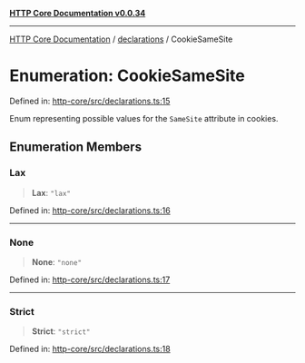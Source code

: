 [**HTTP Core Documentation v0.0.34**](../../README.md)

***

[HTTP Core Documentation](../../modules.md) / [declarations](../README.md) / CookieSameSite

# Enumeration: CookieSameSite

Defined in: [http-core/src/declarations.ts:15](https://github.com/stonemjs/http-core/blob/eaa01dbfed8a1d56fab239821e27802dd54ab017/src/declarations.ts#L15)

Enum representing possible values for the `SameSite` attribute in cookies.

## Enumeration Members

### Lax

> **Lax**: `"lax"`

Defined in: [http-core/src/declarations.ts:16](https://github.com/stonemjs/http-core/blob/eaa01dbfed8a1d56fab239821e27802dd54ab017/src/declarations.ts#L16)

***

### None

> **None**: `"none"`

Defined in: [http-core/src/declarations.ts:17](https://github.com/stonemjs/http-core/blob/eaa01dbfed8a1d56fab239821e27802dd54ab017/src/declarations.ts#L17)

***

### Strict

> **Strict**: `"strict"`

Defined in: [http-core/src/declarations.ts:18](https://github.com/stonemjs/http-core/blob/eaa01dbfed8a1d56fab239821e27802dd54ab017/src/declarations.ts#L18)
